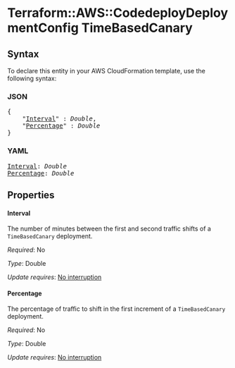 # Terraform::AWS::CodedeployDeploymentConfig TimeBasedCanary

## Syntax

To declare this entity in your AWS CloudFormation template, use the following syntax:

### JSON

<pre>
{
    "<a href="#interval" title="Interval">Interval</a>" : <i>Double</i>,
    "<a href="#percentage" title="Percentage">Percentage</a>" : <i>Double</i>
}
</pre>

### YAML

<pre>
<a href="#interval" title="Interval">Interval</a>: <i>Double</i>
<a href="#percentage" title="Percentage">Percentage</a>: <i>Double</i>
</pre>

## Properties

#### Interval

The number of minutes between the first and second traffic shifts of a `TimeBasedCanary` deployment.

_Required_: No

_Type_: Double

_Update requires_: [No interruption](https://docs.aws.amazon.com/AWSCloudFormation/latest/UserGuide/using-cfn-updating-stacks-update-behaviors.html#update-no-interrupt)

#### Percentage

The percentage of traffic to shift in the first increment of a `TimeBasedCanary` deployment.

_Required_: No

_Type_: Double

_Update requires_: [No interruption](https://docs.aws.amazon.com/AWSCloudFormation/latest/UserGuide/using-cfn-updating-stacks-update-behaviors.html#update-no-interrupt)

